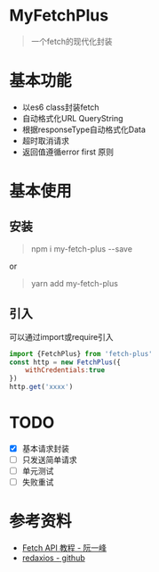 # MyFetchPlus
> 一个fetch的现代化封装
# 基本功能

+ 以es6 class封装fetch
+ 自动格式化URL QueryString
+ 根据responseType自动格式化Data
+ 超时取消请求
+ 返回值遵循error first 原则

# 基本使用
## 安装

> npm i my-fetch-plus --save

or

> yarn add my-fetch-plus

## 引入

可以通过import或require引入
```javascript
import {FetchPlus} from 'fetch-plus'
const http = new FetchPlus({
	withCredentials:true
})
http.get('xxxx')
```
# TODO

- [x] 基本请求封装
- [ ] 只发送简单请求
- [ ] 单元测试
- [ ] 失败重试

# 参考资料
+ [Fetch API 教程 - 阮一峰](https://www.ruanyifeng.com/blog/2020/12/fetch-tutorial.html "Fetch-API")
+ [redaxios - github](https://github.com/developit/redaxios/blob/master/src/index.js)
